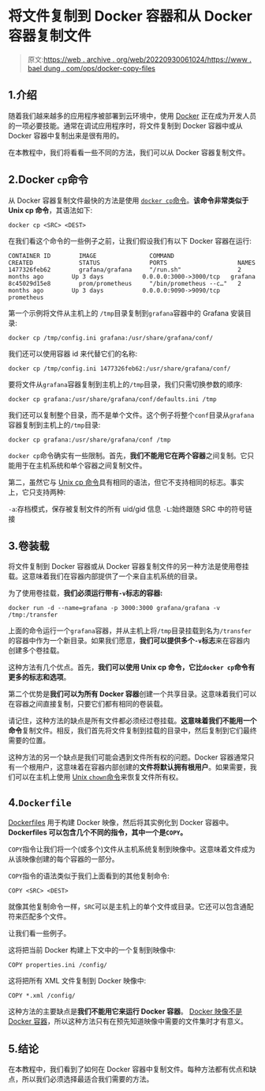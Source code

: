 # 将文件复制到 Docker 容器和从 Docker 容器复制文件

> 原文:[https://web . archive . org/web/20220930061024/https://www . bael dung . com/ops/docker-copy-files](https://web.archive.org/web/20220930061024/https://www.baeldung.com/ops/docker-copying-files)

## 1.介绍

随着我们越来越多的应用程序被部署到云环境中，使用 [Docker](/web/20220926200722/https://www.baeldung.com/docker-java-api) 正在成为开发人员的一项必要技能。通常在调试应用程序时，将文件复制到 Docker 容器中或从 Docker 容器中复制出来是很有用的。

在本教程中，我们将看看一些不同的方法，我们可以从 Docker 容器复制文件。

## 2.Docker `cp`命令

从 Docker 容器复制文件最快的方法是使用 [`docker cp`命令](https://web.archive.org/web/20220926200722/https://docs.docker.com/engine/reference/commandline/cp/)。**该命令非常类似于 Unix cp 命令**，其语法如下:

`docker cp <SRC> <DEST>`

在我们看这个命令的一些例子之前，让我们假设我们有以下 Docker 容器在运行:

```
CONTAINER ID        IMAGE               COMMAND                  CREATED             STATUS              PORTS                    NAMES
1477326feb62        grafana/grafana     "/run.sh"                2 months ago        Up 3 days           0.0.0.0:3000->3000/tcp   grafana
8c45029d15e8        prom/prometheus     "/bin/prometheus --c…"   2 months ago        Up 3 days           0.0.0.0:9090->9090/tcp   prometheus
```

第一个示例将文件从主机上的 `/tmp`目录复制到`grafana`容器中的 Grafana 安装目录:

```
docker cp /tmp/config.ini grafana:/usr/share/grafana/conf/
```

我们还可以使用容器 id 来代替它们的名称:

```
docker cp /tmp/config.ini 1477326feb62:/usr/share/grafana/conf/
```

要将文件从`grafana`容器复制到主机上的`/tmp`目录，我们只需切换参数的顺序:

```
docker cp grafana:/usr/share/grafana/conf/defaults.ini /tmp
```

我们还可以复制整个目录，而不是单个文件。这个例子将整个`conf`目录从`grafana`容器复制到主机上的`/tmp`目录:

```
docker cp grafana:/usr/share/grafana/conf /tmp
```

`docker cp`命令确实有一些限制。首先，**我们不能用它在两个容器**之间复制。它只能用于在主机系统和单个容器之间复制文件。

第二，虽然它与 [Unix cp 命令](/web/20220926200722/https://www.baeldung.com/linux/copy-file-to-multiple-directories)具有相同的语法，但它不支持相同的标志。事实上，它只支持两种:

`-a`:存档模式，保存被复制文件的所有 uid/gid 信息
`-L`:始终跟随 SRC 中的符号链接

## 3.卷装载

将文件复制到 Docker 容器或从 Docker 容器复制文件的另一种方法是使用卷挂载。这意味着我们在容器内部提供了一个来自主机系统的目录。

为了使用卷挂载，**我们必须运行带有`-v`标志的容器:**

```
docker run -d --name=grafana -p 3000:3000 grafana/grafana -v /tmp:/transfer
```

上面的命令运行一个`grafana`容器，并从主机上将`/tmp`目录挂载到名为`/transfer`的容器中作为一个新目录。如果我们愿意，**我们可以提供多个`-v`标志**来在容器内创建多个卷挂载。

这种方法有几个优点。首先，**我们可以使用 Unix cp 命令，它比`docker cp`命令有更多的标志和选项**。

第二个优势是**我们可以为所有 Docker 容器**创建一个共享目录。这意味着我们可以在容器之间直接复制，只要它们都有相同的卷装载。

请记住，这种方法的缺点是所有文件都必须经过卷挂载。**这意味着我们不能用一个命令**复制文件。相反，我们首先将文件复制到挂载的目录中，然后复制到它们最终需要的位置。

这种方法的另一个缺点是我们可能会遇到文件所有权的问题。Docker 容器通常只有一个根用户，这意味着在容器内部创建的**文件将默认拥有根用户**。如果需要，我们可以在主机上使用 [Unix `chown`命令](https://web.archive.org/web/20220926200722/http://www.linfo.org/chown.html)来恢复文件所有权。

## 4.`Dockerfile`

[Dockerfiles](https://web.archive.org/web/20220926200722/https://docs.docker.com/engine/reference/builder/) 用于构建 Docker 映像，然后将其实例化到 Docker 容器中。 **Dockerfiles 可以包含几个不同的指令，其中一个是`COPY`。**

`COPY`指令让我们将一个(或多个)文件从主机系统复制到映像中。这意味着文件成为从该映像创建的每个容器的一部分。

`COPY`指令的语法类似于我们上面看到的其他复制命令:

```
COPY <SRC> <DEST>
```

就像其他复制命令一样，`SRC`可以是主机上的单个文件或目录。它还可以包含通配符来匹配多个文件。

让我们看一些例子。

这将把当前 Docker 构建上下文中的一个复制到映像中:

```
COPY properties.ini /config/
```

这将把所有 XML 文件复制到 Docker 映像中:

```
COPY *.xml /config/
```

这种方法的主要缺点是**我们不能用它来运行 Docker 容器**。 [Docker 映像不是 Docker 容器](/web/20220926200722/https://www.baeldung.com/docker-images-vs-containers)，所以这种方法只有在预先知道映像中需要的文件集时才有意义。

## 5.结论

在本教程中，我们看到了如何在 Docker 容器中复制文件。每种方法都有优点和缺点，所以我们必须选择最适合我们需要的方法。